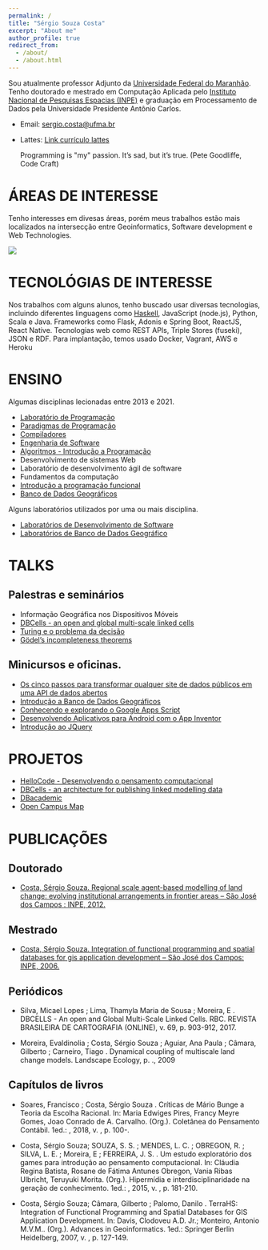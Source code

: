 ```yaml
---
permalink: /
title: "Sérgio Souza Costa"
excerpt: "About me"
author_profile: true
redirect_from: 
  - /about/
  - /about.html
---
```


Sou atualmente professor Adjunto da [Universidade Federal do Maranhão](http://www.ufma.br). Tenho doutorado e mestrado em Computação Aplicada pelo [Instituto Nacional de Pesquisas Espacias (INPE)](http://www.inpe.br) e graduação em Processamento de Dados pela Universidade Presidente Antônio Carlos. 

* Email: sergio.costa@ufma.br
* Lattes: [Link currículo lattes](http://lattes.cnpq.br/2073311645132958)

  Programming is "my" passion. It’s sad, but it’s true. (Pete Goodliffe, Code Craft)

# ÁREAS DE INTERESSE

Tenho interesses em divesas áreas, porém meus trabalhos estão mais localizados na intersecção entre Geoinformatics, Software development e Web Technologies.

![](https://s3.us-west-2.amazonaws.com/secure.notion-static.com/81294d73-3a8d-4e8c-8133-5ae71890c871/Untitled.png?X-Amz-Algorithm=AWS4-HMAC-SHA256&X-Amz-Credential=AKIAT73L2G45O3KS52Y5%2F20210403%2Fus-west-2%2Fs3%2Faws4_request&X-Amz-Date=20210403T133300Z&X-Amz-Expires=86400&X-Amz-Signature=ee88d1e41c6e4abffc5abf68884f437ad5cfdd2a05ab99ff0bdc1006826b0d80&X-Amz-SignedHeaders=host&response-content-disposition=filename%20%3D%22Untitled.png%22)


# TECNOLÓGIAS DE INTERESSE

Nos trabalhos com alguns alunos, tenho buscado usar diversas tecnologias, incluindo diferentes linguagens como [Haskell](https://lambda-ma.github.io/rwh-ptbr/), JavaScript (node.js), Python, Scala e Java. Frameworks como Flask, Adonis e Spring Boot, ReactJS, React Native. Tecnologias web como REST APIs, Triple Stores (fuseki), JSON e RDF. Para implantação, temos usado Docker, Vagrant, AWS e Heroku

# ENSINO
Algumas disciplinas lecionadas entre 2013 e 2021.

* [Laboratório de Programação](https://profsergiocosta.github.io/teaching/laboratorio_programacao)
* [Paradigmas de Programação](https://profsergiocosta.github.io/teaching/paradigmas_programacao)
* [Compiladores](https://profsergiocosta.github.io/teaching/compiladores)
* [Engenharia de Software](https://www.notion.so/Engenharia-de-software-db95be4ef40c4c69b4b84c3a359472d6)
* [Algoritmos - Introdução a Programação](https://www.notion.so/Algoritmos-introdu-o-a-programa-o-4e12ff3407b744f099dd1850cf5b6135)
* Desenvolvimento de sistemas Web
* Laboratório de desenvolvimento ágil de software
* Fundamentos da computação
* [Introdução a programação funcional](https://www.notion.so/Introdu-o-a-programa-o-funcional-1a58702c3e984e82b81db4eeecc5459c)
* [Banco de Dados Geográficos](https://profsergiocosta.github.io/teaching/bdgeo)

Alguns laboratórios utilizados por uma ou mais disciplina.

* [Laboratórios de Desenvolvimento de Software](https://www.notion.so/Laborat-rios-de-Desenvolvimento-de-Software-6b56d66f8f54468f95d6d8a2e9f34b92)
* [Laboratórios de Banco de Dados Geográfico](https://www.notion.so/Laborat-rios-de-Banco-de-Dados-Geogr-fico-a44cf79918e44905b17fe9674f55c0f2)

# TALKS

## Palestras e seminários

* Informação Geográfica nos Dispositivos Móveis
* [DBCells - an open and global multi-scale linked cells](https://pt.slideshare.net/skosta/dbcells-an-open-and-global-multiscale-linked-cells)
* [Turing e o problema da decisão](https://pt.slideshare.net/skosta/turing-e-o-problema-da-deciso)
* [Gödel’s incompleteness theorems](https://pt.slideshare.net/skosta/godels-incompleteness-theorems-88708429)

## Minicursos e oficinas.

* [Os cinco passos para transformar qualquer site de dados públicos em uma API de dados abertos](https://github.com/profsergiocosta/minicurso_ercemapi)
* [Introdução a Banco de Dados Geográficos](https://www.notion.so/Minicurso-Banco-de-Dados-Geogr-fico-b5786d2bf3a248f28a980cf51c4b6522)
* [Conhecendo e explorando o Google Apps Script](https://www.notion.so/Minicurso-Google-Apps-Script-ee79fb52563348b095f6a136ab39d7ed)
* [Desenvolvendo Aplicativos para Android com o App Inventor](https://www.notion.so/Minicurso-Desenvolvendo-Aplicativos-para-Android-com-o-App-Inventor-a211574850654fa093d2a099636b1ab6)
* [Introdução ao JQuery](https://www.notion.so/Minicurso-Introdu-o-ao-JQuery-4f5589ab3e224c6985b13b092efb4cda)

# PROJETOS

* [HelloCode - Desenvolvendo o pensamento computacional](https://profsergiocosta.github.io/projects/hellocode-prj/)
* [DBCells - an architecture for publishing linked modelling data](http://www.dbcells.org/)
* [DBacademic](https://dbacademic.github.io/)
* [Open Campus Map](https://gitlab.com/lads-ecp/opencampus)

# PUBLICAÇÕES

## Doutorado 

* [Costa, Sérgio Souza. Regional scale agent-based modelling of land change: evolving institutional arrangements in frontier areas – São José dos Campos : INPE, 2012.](http://mtc-m16d.sid.inpe.br/col/sid.inpe.br/mtc-m19/2012/10.30.12.50/doc/publicacao.pdf)

## Mestrado

* [Costa, Sérgio Souza. Integration of functional programming and spatial databases for gis application development – São José dos Campos: INPE, 2006.](http://mtc-m16b.sid.inpe.br/col/sid.inpe.br/MTC-m13@80/2006/12.15.17.07/doc/publicacao.pdf)

## Periódicos

* Silva, Micael Lopes ; Lima, Thamyla Maria de Sousa ; Moreira, E . DBCELLS - An open and Global Multi-Scale Linked Cells. RBC. REVISTA BRASILEIRA DE CARTOGRAFIA (ONLINE), v. 69, p. 903-912, 2017. 

* Moreira, Evaldinolia ; Costa, Sérgio Souza ; Aguiar, Ana Paula ; Câmara, Gilberto ; Carneiro, Tiago . Dynamical coupling of multiscale land change models. Landscape Ecology, p. ., 2009

## Capítulos de livros

* Soares, Francisco ; Costa, Sérgio Souza . Críticas de Mário Bunge a Teoria da Escolha Racional. In: Maria Edwiges Pires, Francy Meyre Gomes, Joao Conrado de A. Carvalho. (Org.). Coletânea do Pensamento Contábil. 1ed.: , 2018, v. , p. 100-.

* Costa, Sérgio Souza; SOUZA, S. S. ; MENDES, L. C. ; OBREGON, R. ; SILVA, L. E. ; Moreira, E ; FERREIRA, J. S. . Um estudo exploratório dos games para introdução ao pensamento computacional. In: Cláudia Regina Batista, Rosane de Fátima Antunes Obregon, Vania Ribas Ulbricht, Teruyuki Morita. (Org.). Hipermídia e interdisciplinaridade na geração de conhecimento. 1ed.: , 2015, v. , p. 181-210.

* Costa, Sérgio Souza; Câmara, Gilberto ; Palomo, Danilo . TerraHS: Integration of Functional Programming and Spatial Databases for GIS Application Development. In: Davis, Clodoveu A.D. Jr.; Monteiro, Antonio M.V.M.. (Org.). Advances in Geoinformatics. 1ed.: Springer Berlin Heidelberg, 2007, v. , p. 127-149.






